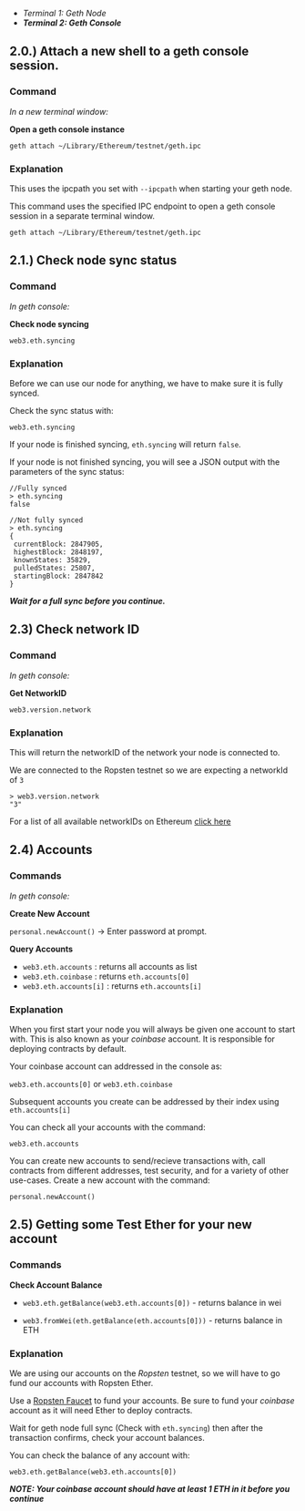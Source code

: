 - _Terminal 1: Geth Node_
- **_Terminal 2: Geth Console_**

## 2.0.) Attach a new shell to a geth console session.

### Command

_In a new terminal window:_

**Open a geth console instance**

`geth attach ~/Library/Ethereum/testnet/geth.ipc`

### Explanation

This uses the ipcpath you set with `--ipcpath` when starting your geth node.

This command uses the specified IPC endpoint to open a geth console session in a separate terminal window.

`geth attach ~/Library/Ethereum/testnet/geth.ipc`


## 2.1.) Check node sync status

### Command

_In geth console:_

**Check node syncing**

`web3.eth.syncing`

### Explanation

Before we can use our node for anything, we have to make sure it is fully synced.

Check the sync status with:

`web3.eth.syncing`

If your node is finished syncing, `eth.syncing` will return `false`.

If your node is not finished syncing, you will see a JSON output with the parameters of the sync status:

```
//Fully synced
> eth.syncing
false

//Not fully synced
> eth.syncing
{
 currentBlock: 2847905,
 highestBlock: 2848197,
 knownStates: 35829,
 pulledStates: 25807,
 startingBlock: 2847842
}
```
**_Wait for a full sync before you continue._**

## 2.3) Check network ID

### Command

_In geth console:_

**Get NetworkID**

`web3.version.network`

### Explanation

This will return the networkID of the network your node is connected to.

We are connected to the Ropsten testnet so we are expecting a networkId of `3`

```
> web3.version.network
"3"
```

For a list of all available networkIDs on Ethereum [click here](https://ethereum.stackexchange.com/questions/17051/how-to-select-a-network-id-or-is-there-a-list-of-network-ids)

## 2.4) Accounts

### Commands

_In geth console:_

**Create New Account**

`personal.newAccount()` -> Enter password at prompt.

**Query Accounts**
- `web3.eth.accounts` : returns all accounts as list
- `web3.eth.coinbase` : returns `eth.accounts[0]`
- `web3.eth.accounts[i]` : returns `eth.accounts[i]`

### Explanation

When you first start your node you will always be given one account to start with. This is also known as your _coinbase_ account. It is responsible for deploying contracts by default.

Your coinbase account can addressed in the console as:

`web3.eth.accounts[0]` or `web3.eth.coinbase`

Subsequent accounts you create can be addressed by their index using `eth.accounts[i]`

You can check all your accounts with the command:

`web3.eth.accounts`

You can create new accounts to send/recieve transactions with, call contracts from different addresses, test security, and for a variety of other use-cases. Create a new account with the command:

`personal.newAccount()`

## 2.5) Getting some Test Ether for your new account

### Commands

**Check Account Balance**

- `web3.eth.getBalance(web3.eth.accounts[0])` - returns balance in wei

- `web3.fromWei(eth.getBalance(eth.accounts[0]))` - returns balance in ETH

### Explanation

We are using our accounts on the _Ropsten_ testnet, so we will have to go fund our accounts with Ropsten Ether.

Use a [Ropsten Faucet](http://faucet.ropsten.be:3001/) to fund your accounts. Be sure to fund your _coinbase_ account as it will need Ether to deploy contracts.

Wait for geth node full sync (Check with `eth.syncing`) then after the transaction confirms, check your account balances.

You can check the balance of any account with:

`web3.eth.getBalance(web3.eth.accounts[0])`


**_NOTE: Your coinbase account should have at least 1 ETH in it before you continue_**
